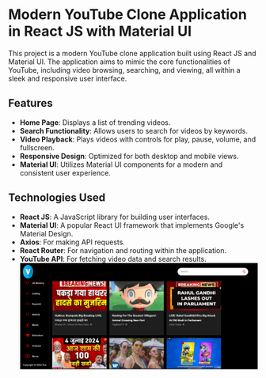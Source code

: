 # Modern YouTube Clone Application in React JS with Material UI 
This project is a modern YouTube clone application built using React JS and Material UI. The application aims to mimic the core functionalities of YouTube, including video browsing, searching, and viewing, all within a sleek and responsive user interface.
## Features

- **Home Page**: Displays a list of trending videos.
- **Search Functionality**: Allows users to search for videos by keywords.
- **Video Playback**: Plays videos with controls for play, pause, volume, and fullscreen.
- **Responsive Design**: Optimized for both desktop and mobile views.
- **Material UI**: Utilizes Material UI components for a modern and consistent user experience.

## Technologies Used

- **React JS**: A JavaScript library for building user interfaces.
- **Material UI**: A popular React UI framework that implements Google's Material Design.
- **Axios**: For making API requests.
- **React Router**: For navigation and routing within the application.
- **YouTube API**: For fetching video data and search results.
![alt text](image.png)